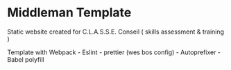 # Middleman Template

Static website created for C.L.A.S.S.E. Conseil ( skills assessment & training )

Template with Webpack - Eslint - prettier (wes bos config) - Autoprefixer - Babel polyfill

